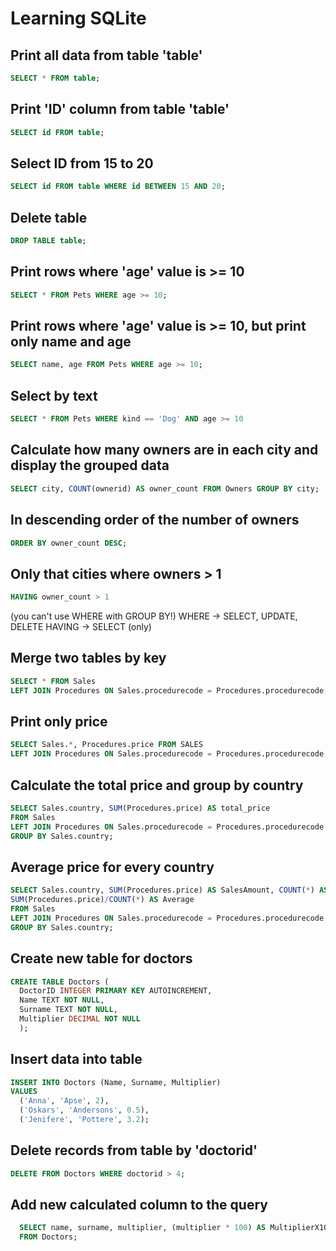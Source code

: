 # Learning SQLite

## Print all data from table 'table'
```SQL
SELECT * FROM table;
```

## Print 'ID' column from table 'table'
```SQL
SELECT id FROM table;
```

## Select ID from 15 to 20
```SQL
SELECT id FROM table WHERE id BETWEEN 15 AND 20;
```

## Delete table
```SQL
DROP TABLE table;
```

## Print rows where 'age' value is >= 10
```SQL
SELECT * FROM Pets WHERE age >= 10;
```

## Print rows where 'age' value is >= 10, but print only name and age
```SQL
SELECT name, age FROM Pets WHERE age >= 10;
```

## Select by text
```SQL
SELECT * FROM Pets WHERE kind == 'Dog' AND age >= 10
```

## Calculate how many owners are in each city and display the grouped data
```SQL
SELECT city, COUNT(ownerid) AS owner_count FROM Owners GROUP BY city;
```

## In descending order of the number of owners
```SQL
ORDER BY owner_count DESC;
```

## Only that cities where owners > 1
```SQL
HAVING owner_count > 1
```
(you can't use WHERE with GROUP BY!)
WHERE -> SELECT, UPDATE, DELETE
HAVING -> SELECT (only)

## Merge two tables by key
```SQL
SELECT * FROM Sales
LEFT JOIN Procedures ON Sales.procedurecode = Procedures.procedurecode;
```

## Print only price
```SQL
SELECT Sales.*, Procedures.price FROM SALES
LEFT JOIN Procedures ON Sales.procedurecode = Procedures.procedurecode;
```

## Calculate the total price and group by country
```SQL
SELECT Sales.country, SUM(Procedures.price) AS total_price
FROM Sales
LEFT JOIN Procedures ON Sales.procedurecode = Procedures.procedurecode
GROUP BY Sales.country;
```

## Average price for every country
```SQL
SELECT Sales.country, SUM(Procedures.price) AS SalesAmount, COUNT(*) AS SalesCount,
SUM(Procedures.price)/COUNT(*) AS Average
FROM Sales
LEFT JOIN Procedures ON Sales.procedurecode = Procedures.procedurecode
GROUP BY Sales.country;
```

## Create new table for doctors
```SQL
CREATE TABLE Doctors (
  DoctorID INTEGER PRIMARY KEY AUTOINCREMENT,
  Name TEXT NOT NULL,
  Surname TEXT NOT NULL,
  Multiplier DECIMAL NOT NULL
  );
```

## Insert data into table
```SQL
INSERT INTO Doctors (Name, Surname, Multiplier)
VALUES
  ('Anna', 'Apse', 2),
  ('Oskars', 'Andersons', 0.5),
  ('Jenifere', 'Pottere', 3.2);
```

## Delete records from table by 'doctorid'
```SQL
DELETE FROM Doctors WHERE doctorid > 4;
```

## Add new calculated column to the query
```SQL
  SELECT name, surname, multiplier, (multiplier * 100) AS MultiplierX100
  FROM Doctors;
```
